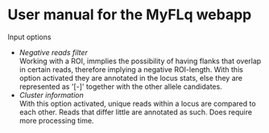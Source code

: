 # User manual for the MyFLq webapp

Input options
 - *Negative reads filter*   
   Working with a ROI, immplies the possibility of having flanks that overlap in certain reads, therefore implying a negative ROI-length. With this option activated they are annotated in the locus stats, else they are represented as '[-]' together with the other allele candidates.
 - *Cluster information*  
   With this option activated, unique reads within a locus are compared to each other. Reads that differ little are annotated as such. Does require more processing time.

